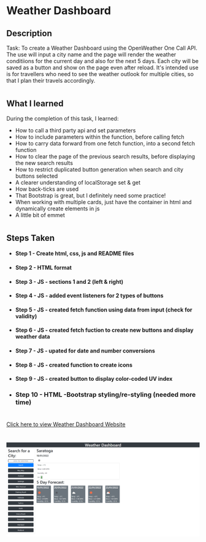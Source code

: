 # Weather Dashboard
## Description

Task: To create a Weather Dashboard using the OpenWeather One Call API.  The use will input a city name and the page will render the weather conditiions for the current day and also for the next 5 days. Each city will be saved as a button and show on the page even after reload.  It's intended use is for travellers who need to see the weather outlook for multiple cities, so that I plan their travels accordingly.

#
## What I learned
During the completion of this task, I learned:
- How to call a third party api and set parameters
- How to include parameters within the function, before calling fetch
- How to carry data forward from one fetch function, into a second fetch function
- How to clear the page of the previous search results, before displaying the new search results
- How to restrict duplicated button generation when search and city buttons selected
- A clearer understanding of localStorage set & get
- How back-ticks are used
- That Bootstrap is great, but I definitely need some practice!
- When working with multiple cards, just have the container in html and dynamically create elements in js
- A little bit of emmet

#
## Steps Taken

- #### Step 1 - Create html, css, js and  README files

- #### Step 2 - HTML format 

- #### Step 3 - JS - sections 1 and 2 (left & right)

- #### Step 4 - JS - added event listeners for 2 types of buttons

- #### Step 5 - JS - created fetch function using data from input (check for validity)

- #### Step 6 - JS - created fetch fuction to create new buttons and display weather data

- #### Step 7 - JS - upated for date and number conversions

- #### Step 8 - JS - created function to create icons

- #### Step 9 - JS - created button to display color-coded UV index

- ### Step 10 - HTML -Bootstrap styling/re-styling (needed more time)

#
[Click here to view Weather Dashboard Website](https://michelledwoods1.github.io/Weather_Dashboard/)
#
![Screenshot of Webiste url](assets/images/screenshot.png)